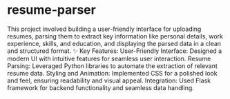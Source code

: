 # resume-parser
This project involved building a user-friendly interface for uploading resumes, parsing them to extract key information like personal details, work experience, skills, and education, and displaying the parsed data in a clean and structured format.
✨ Key Features:
User-Friendly Interface: Designed a modern UI with intuitive features for seamless user interaction.
Resume Parsing: Leveraged Python libraries to automate the extraction of relevant resume data.
Styling and Animation: Implemented CSS for a polished look and feel, ensuring readability and visual appeal.
Integration: Used Flask framework for backend functionality and seamless data handling.
